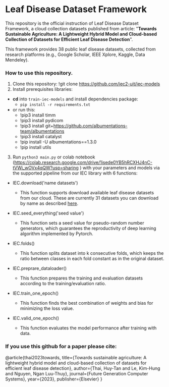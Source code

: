 # Leaf Disease Dataset Framework
This repository is the official instruction of Leaf Disease Dataset Framework, a cloud collection datasets published from article: "**Towards Sustainable Agriculture: A Lightweight Hybrid Model and Cloud-based Collection of Datasets for Efficient Leaf Disease Detection**".

This framework provides 38 public leaf disease datasets, collected from research platforms (e.g., Google Scholar, IEEE Xplore, Kaggle, Data Mendeley).
### How to use this repository.
1. Clone this repository: !git clone https://github.com/iec2-uit/iec-models
2. Install prerequisites libraries: 
* **cd** into `train-iec-models` and install dependencies package: 
  * `pip install -r requirements.txt`   
* or run this: 
  * !pip3 install timm
  * !pip3 install pydicom
  * !pip3 install git+https://github.com/albumentations-team/albumentations
  * !pip3 install catalyst
  * !pip install -U albumentations==1.3.0
  * !pip install utils
3. Run `python3 main.py` or colab notebook (https://colab.research.google.com/drive/1isede0YB5hRCXHJ4nC-tVWi_wOVx4qQW?usp=sharing
) with your parameters and models via the supported pipeline from our IEC library with 6 functions:

* IEC.download('name datasets')

  * This function supports download available leaf disease datasets from our cloud.
These are currently 31 datasets you can download by name as described [here](https://github.com/iec2-uit/iec-models/releases/tag/List_of_Dataset_names_v1.0).

* IEC.seed_everything('seed value')

  * This function sets a seed value for pseudo-random number generators, which guarantees the reproductivity of deep learning algorithm implemented by Pytorch.

* IEC.folds()

  * This function splits dataset into k consecutive folds, which keeps the ratio between classes in each fold constant as in the original dataset.

* IEC.preprare_dataloader()

  * This function prepares the training and evaluation datasets according to the training/evaluation ratio.

* IEC.train_one_epoch()
  * This function finds the best combination of weights and bias for minimizing the loss value.
* IEC.valid_one_epoch()
  * This function evaluates the model performance after training with data.

### If you use this github for a paper please cite:
@article{thai2023towards,
  title={Towards sustainable agriculture: A lightweight hybrid model and cloud-based collection of datasets for efficient leaf disease detection},
  author={Thai, Huy-Tan and Le, Kim-Hung and Nguyen, Ngan Luu-Thuy},
  journal={Future Generation Computer Systems},
  year={2023},
  publisher={Elsevier}
}


